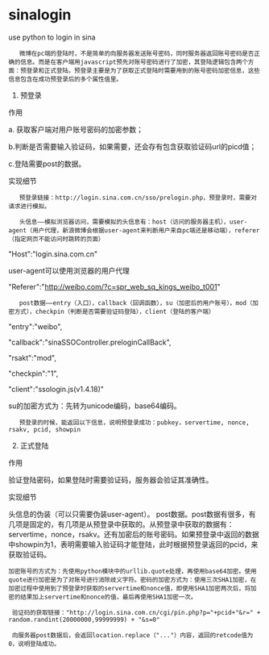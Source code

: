 # sinalogin
use python to login in sina

       微博在pc端的登陆时，不是简单的向服务器发送账号密码，同时服务器返回账号密码是否正确的信息。而是在客户端用javascript预先对账号密码进行了加密，其登陆逻辑包含两个方面：预登录和正式登陆。预登录主要是为了获取正式登陆时需要用到的账号密码加密信息，这些信息包含在成功预登录后的多个属性值里。

1. 预登录​

作用

a. 获取客户端对用户账号密码的加密参数；

b.判断是否需要输入验证码，如果需要，还会存有包含获取验证码url的picd值；

c.登陆需要post的数据。

​实现细节

       预登录链接：http://login.sina.com.cn/sso/prelogin.php​，预登录时，需要对请求进行模拟。

       头信息——模拟浏览器访问，需要模拟的头信息有：host（访问的服务器主机），user-agent（用户代理，新浪微博会根据user-agent来判断用户来自pc端还是移动端），referer（指定网页不能访问时跳转的页面）

"Host":"login.sina.com.cn"

user-agent可以使用浏览器的​​用户代理

"Referer":"http://weibo.com/?c=spr_web_sq_kings_weibo_t001"

       post数据——entry​（入口），callback（回调函数），su（加密后的用户账号），mod（加密方式），checkpin（判断是否需要验证码登陆），client（登陆的客户端）

"entry":"weibo",​

"callback":"sinaSSOController.preloginCallBack",

"rsakt":"mod",

"checkpin":"1",

"client":"ssologin.js(v1.4.18)"

su的加密方式为：先转为unicode编码，base64编码。

       预登录的时候，能返回以下信息，说明预登录成功：pubkey​，servertime, nonce, rsakv, pcid, showpin



2. 正式登陆

作用

验证登陆密码，如果登陆时需要验证码，服务器会验证其准确性。

实现细节

头信息的伪装（可以只需要伪装user-agent）。
post数据。​
    post数据有很多，有几项是固定的，有几项是从预登录中获取的。从预登录中获取的数据有：servertime，nonce，rsakv。还有加密后的账号密码。如果预登录中返回的数据中showpin为1，表明需要输入验证码才能登陆，此时根据预登录返回的pcid，来获取验证码。​

    加密账号的方式为：先使用​python模块中的urllib.quote处理，再使用base64加密。使用quote进行加密是为了对账号进行消除歧义字符。密码的加密方式为：使用三次SHA1加密，​在加密过程中使用到了预登录时获取的servertime和nonce值，即使用SHA1加密两次后，将加密的结果加上servertime和nonce的值，最后再使用SHA1加密一次。

     验证码的获取链接："http://login.sina.com.cn/cgi/pin.php?p="+pcid+"&r=" + random.randint(20000000,99999999) + "&s=0"

     向服务器post数据后，会​返回location.replace（"..."）内容，返回的retcode值为0，说明登陆成功。
